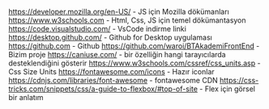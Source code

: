 https://developer.mozilla.org/en-US/ - JS için Mozilla dökümanları
https://www.w3schools.com - Html, Css, JS için temel dökümantasyon
https://code.visualstudio.com/ - VsCode indirme linki
https://desktop.github.com/ - Github for Desktop uygulaması
https://github.com - Github
https://github.com/waroi/BTAkademiFrontEnd - Bizim proje
https://caniuse.com/ - bir özelliğin hangi tarayıcılarda desteklendiğini gösterir
https://www.w3schools.com/cssref/css_units.asp - Css Size Units
https://fontawesome.com/icons - Hazır iconlar
https://cdnjs.com/libraries/font-awesome - fontawesome CDN
https://css-tricks.com/snippets/css/a-guide-to-flexbox/#top-of-site - Flex için görsel bir anlatım
